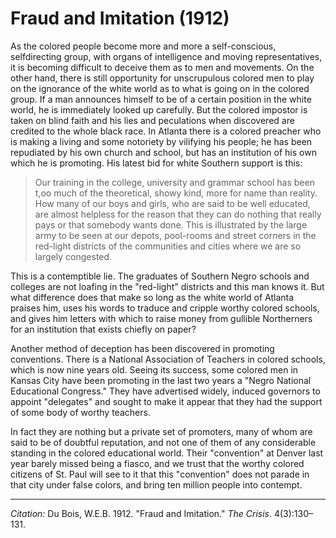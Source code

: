 <!--
title:   Fraud and Imitation
author:  Du Bois, W.E.B.
journal: The Crisis
year:    1912
volume:  4
issue:   3
pages:   130-131
-->

# Fraud and Imitation (1912)

As the colored people become more and more a self-conscious,
selfdirecting group, with organs of intelligence and moving
representatives, it is becoming difficult to deceive them as to men and
movements. On the other hand, there is still opportunity for unscrupulous colored men to play on the ignorance of the white world as
to what is going on in the colored group. If a man announces himself to
be of a certain position in the white world, he is immediately looked up
carefully. But the colored impostor is taken on blind faith and his lies
and peculations when discovered are credited to the whole black race. In
Atlanta there is a colored preacher who is making a living and some
notoriety by vilifying his people; he has been repudiated by his own
church and school, but has an institution of his own which he is
promoting. His latest bid for white Southern support is this:

> Our training in the college, university and grammar school has been
t,oo much of the theoretical, showy kind, more for name than reality.
How many of our boys and girls, who are said to be well educated, are
almost helpless for the reason that they can do nothing that really pays
or that somebody wants done. This is illustrated by the large army to be
seen at our depots, pool-rooms and street corners in the red-light
districts of the communities and cities where we are so largely
congested.

This is a contemptible lie. The graduates of Southern Negro schools and
colleges are not loafing in the "red-light" districts and this man
knows it. But what difference does that make so long as the white world
of Atlanta praises him, uses his words to traduce and cripple worthy
colored schools, and gives him letters with which to raise money from
gullible Northerners for an institution that exists chiefly on paper?

Another method of deception has been discovered in promoting
conventions. There is a National Association of Teachers in colored
schools, which is now nine years old. Seeing its success, some colored
men in Kansas City have been promoting in the last two years a "Negro
National Educational Congress." They have advertised widely, induced governors to appoint "delegates" and sought to make it appear
that they had the support of some body of worthy teachers.

In fact they are nothing but a private set of promoters, many of whom
are said to be of doubtful reputation, and not one of them of any
considerable standing in the colored educational world. Their
"convention" at Denver last year barely missed being a fiasco, and we
trust that the worthy colored citizens of St. Paul will see to it that
this "convention" does not parade in that city under false colors, and
bring ten million people into contempt.
 

______________
*Citation:* Du Bois, W.E.B. 1912. "Fraud and Imitation." *The Crisis*. 4(3):130&ndash;131.